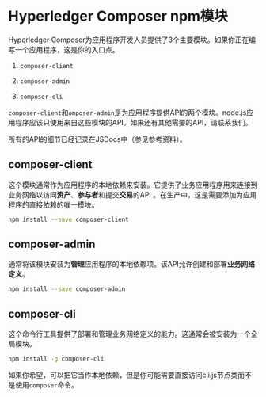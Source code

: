 # Hyperledger Composer npm模块

Hyperledger Composer为应用程序开发人员提供了3个主要模块。如果你正在编写一个应用程序，这是你的入口点。

1. `composer-client`

2. `composer-admin`

3. `composer-cli`

`composer-client`和`omposer-admin`是为应用程序提供API的两个模块。node.js应用程序应该只使用来自这些模块的API。如果还有其他需要的API，请联系我们。

所有的API的细节已经记录在JSDocs中（参见参考资料）。

## composer-client

这个模块通常作为应用程序的本地依赖来安装。它提供了业务应用程序用来连接到业务网络以访问**资产**、**参与者**和提交**交易**的API 。在生产中，这是需要添加为应用程序的直接依赖的唯一模块。
```bash
npm install --save composer-client
```

## composer-admin

通常将该模块安装为**管理**应用程序的本地依赖项。该API允许创建和部署**业务网络定义**。
```bash
npm install --save composer-admin
```

## composer-cli

这个命令行工具提供了部署和管理业务网络定义的能力。这通常会被安装为一个全局模块。
```bash
npm install -g composer-cli
```

如果你希望，可以把它当作本地依赖，但是你可能需要直接访问cli.js节点类而不是使用`composer`命令。
